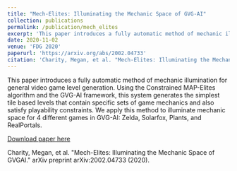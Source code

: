 ```yaml
---
title: "Mech-Elites: Illuminating the Mechanic Space of GVG-AI"
collection: publications
permalink: /publication/mech_elites
excerpt: 'This paper introduces a fully automatic method of mechanic illumination for general video game level generation. Using the Constrained MAP-Elites algorithm and the GVG-AI framework, this system generates the simplest tile based levels that contain specific sets of game mechanics and also satisfy playability constraints. We apply this method to illuminate mechanic space for 4 different games in GVG-AI: Zelda, Solarfox, Plants, and RealPortals.'
date: 2020-11-02
venue: 'FDG 2020'
paperurl: 'https://arxiv.org/abs/2002.04733'
citation: 'Charity, Megan, et al. "Mech-Elites: Illuminating the Mechanic Space of GVGAI." arXiv preprint arXiv:2002.04733 (2020).'
--- 
```

This paper introduces a fully automatic method of mechanic illumination for general video game level generation. Using the Constrained MAP-Elites algorithm and the GVG-AI framework, this system generates the simplest tile based levels that contain specific sets of game mechanics and also satisfy playability constraints. We apply this method to illuminate mechanic space for 4 different games in GVG-AI: Zelda, Solarfox, Plants, and RealPortals.

[Download paper here](https://arxiv.org/abs/2002.04733)

Charity, Megan, et al. "Mech-Elites: Illuminating the Mechanic Space of GVGAI." arXiv preprint arXiv:2002.04733 (2020).
